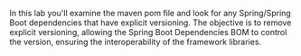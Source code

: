In this lab you'll examine the maven pom file and look for any Spring/Spring Boot dependencies that have explicit versioning. The objective is to remove explicit versioning, allowing the Spring Boot Dependencies BOM to control the version, ensuring the interoperability of the framework libraries.
